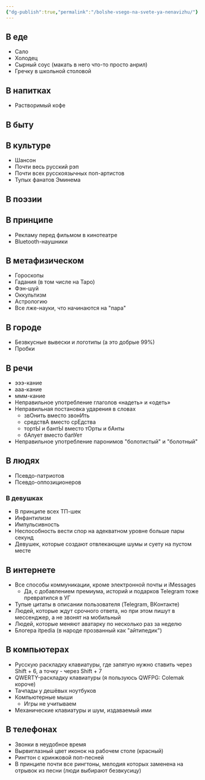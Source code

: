 ```yaml
---
{"dg-publish":true,"permalink":"/bolshe-vsego-na-svete-ya-nenavizhu/"}
---
```


## В еде 
- Сало 
- Холодец 
- Сырный соус (макать в него что-то просто анрил)
- Гречку в школьной столовой  
## В напитках
- Растворимый кофе
## В быту 
## В культуре 
- Шансон 
- Почти весь русский рэп
- Почти всех русскоязычных поп-артистов
- Тупых фанатов Эминема 
## В поэзии 
## В принципе 
- Рекламу перед фильмом в кинотеатре
- Bluetooth-наушники 
## В метафизическом
- Гороскопы 
- Гадания (в том числе на Таро) 
- Фэн-шуй 
- Оккультизм 
- Астрологию 
- Все лже-науки, что начинаются на "пара"
## В городе 
- Безвкусные вывески и логотипы (а это добрые 99%)
- Пробки 
## В речи
- эээ-кание 
- ааа-кание 
- ммм-кание 
- Неправильное употребление глаголов «надеть» и «одеть»
- Неправильная постановка ударения в словах
	- звОнить вместо звонИть
	- средствА вместо срЕдства
	- тортЫ и бантЫ вместо тОрты и бАнты 
	- бАлует вместо балУет
- Неправильное употребление паронимов "болотистый" и "болотный"
## В людях
- Псевдо-патриотов 
- Псевдо-оппозиционеров 
### В девушках
- В принципе всех ТП-шек
- Инфантилизм 
- Импульсивность 
- Неспособность вести спор на адекватном уровне больше пары секунд 
- Девушек, которые создают отвлекающие шумы и суету на пустом месте
## В интернете 
- Все способы коммуникации, кроме электронной почты и iMessages 
	- Да, с добавлением премиума, историй и подарков Telegram тоже превратился в УГ
- Тупые цитаты в описании пользователя (Telegram, ВКонтакте)
- Людей, которые ждут срочного ответа, но при этом пишут в мессенджер, а не звонят на мобильный
- Людей, которые меняют аватарку по несколько раз за неделю 
- Блогера itpedia (в народе прозванный как "айтипедик")
## В компьютерах
- Русскую раскладку клавиатуры, где запятую нужно ставить через Shift + 6, а точку - через Shift + 7
- QWERTY-раскладку клавиатуры (я пользуюсь QWFPG: Colemak короче)
- Тачпады у дешёвых ноутбуков 
- Компьютерные мыши 
	- Игры не учитываем
- Механические клавиатуры и шум, издаваемый ими 
## В телефонах 
- Звонки в неудобное время 
- Вырвиглазный цвет иконок на рабочем столе (красный)
- Рингтон с кринжовой поп-песней 
- В принципе почти все рингтоны, мелодия которых заменена на отрывок из песни (люди выбирают безвкусицу)
